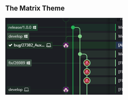 ## The Matrix Theme

![Screenshot of the Matrix Theme for GitKraken](https://github.com/OwainWilliams/GitKrakenThemes/blob/master/TheMatrix/theMatrixScreenshot.png)